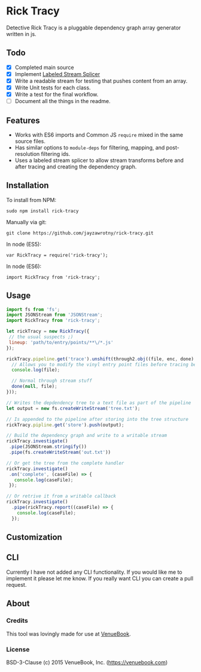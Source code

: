 # Rick Tracy
Detective Rick Tracy is a pluggable dependency graph array generator written in js.

## Todo

- [x] Completed main source
- [x] Implement [Labeled Stream Splicer](https://github.com/substack/labeled-stream-splicer)
- [x] Write a readable stream for testing that pushes content from an array.
- [x] Write Unit tests for each class.
- [x] Write a test for the final workflow.
- [ ] Document all the things in the readme.

## Features

- Works with ES6 imports and Common JS `require` mixed in the same source files.
- Has similar options to `module-deps` for filtering, mapping, and post-resolution filtering ids.
- Uses a labeled stream splicer to allow stream transforms before and after tracing and creating the dependency graph.

## Installation

To install from NPM:

`sudo npm install rick-tracy`

Manually via git:

`git clone https://github.com/jayzawrotny/rick-tracy.git`

In node (ES5):

`var RickTracy = require('rick-tracy');`

In node (ES6):

`import RickTracy from 'rick-tracy';`

## Usage

```js
import fs from 'fs';
import JSONStream from 'JSONStream';
import RickTracy from 'rick-tracy';

let rickTracy = new RickTracy({
 // the usual suspects ;)
 lineup: 'path/to/entry/points/**\/*.js'
});

rickTracy.pipeline.get('trace').unshift(through2.obj((file, enc, done) => {
  // Allows you to modify the vinyl entry point files before tracing begins.
  console.log(file);

  // Normal through stream stuff
  done(null, file);
}));

// Writes the depdendency tree to a text file as part of the pipeline
let output = new fs.createWriteStream('tree.txt');

// Is appended to the pipeline after storing into the tree structure
rickTracy.pipline.get('store').push(output);

// Build the dependency graph and write to a writable stream
rickTracy.investigate()
 .pipe(JSONStream.stringify())
 .pipe(fs.createWriteStream('out.txt'))

// Or get the tree from the complete handler
rickTracy.investigate()
 .on('complete', (caseFile) => {
   console.log(caseFile);
 });

// Or retrive it from a writable callback
rickTracy.investigate()
  .pipe(rickTracy.report((caseFile) => {
    console.log(caseFile);
  });
```

## Customization

## CLI
Currently I have not added any CLI functionality. If you would like me to implement it please let me know. If you really want CLI you can create a pull request.

## About

### Credits
This tool was lovingly made for use at [VenueBook](https://venuebook.com/).

### License
BSD-3-Clause (c) 2015 VenueBook, Inc. (https://venuebook.com)
